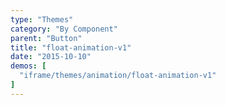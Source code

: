 ```yaml
---
type: "Themes"
category: "By Component"
parent: "Button"
title: "float-animation-v1"
date: "2015-10-10"
demos: [
  "iframe/themes/animation/float-animation-v1"
]
---
```

